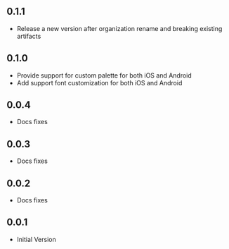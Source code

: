 ## 0.1.1

* Release a new version after organization rename and breaking existing artifacts

## 0.1.0

* Provide support for custom palette for both iOS and Android
* Add support font customization for both iOS and Android

## 0.0.4

* Docs fixes

## 0.0.3

* Docs fixes

## 0.0.2

* Docs fixes

## 0.0.1

* Initial Version
